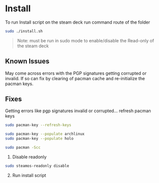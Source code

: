 # Install

To run Install script on the steam deck run command route of the folder

```bash
sudo ./install.sh
```
> Note: must be run in sudo mode to enable/disable the Read-only of the steam deck

## Known Issues

May come across errors with the PGP signatures getting corrupted or invalid. If so can fix by clearing of pacman cache and re-initialize the pacman keys.

## Fixes

Getting errors like pgp signatures invalid or corrupted... refresh pacman keys
```bash
sudo pacman-key --refresh-keys

sudo pacman-key --populate archlinux
sudo pacman-key --populate holo

sudo pacman -Scc
```


1. Disable readonly
```bash
sudo steamos-readonly disable
```

2. Run install script

